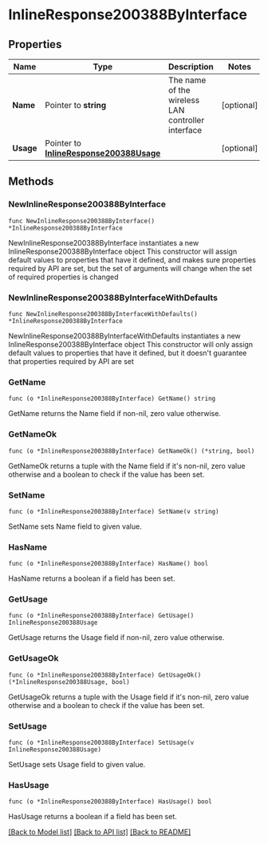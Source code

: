 # InlineResponse200388ByInterface

## Properties

Name | Type | Description | Notes
------------ | ------------- | ------------- | -------------
**Name** | Pointer to **string** | The name of the wireless LAN controller interface | [optional] 
**Usage** | Pointer to [**InlineResponse200388Usage**](InlineResponse200388Usage.md) |  | [optional] 

## Methods

### NewInlineResponse200388ByInterface

`func NewInlineResponse200388ByInterface() *InlineResponse200388ByInterface`

NewInlineResponse200388ByInterface instantiates a new InlineResponse200388ByInterface object
This constructor will assign default values to properties that have it defined,
and makes sure properties required by API are set, but the set of arguments
will change when the set of required properties is changed

### NewInlineResponse200388ByInterfaceWithDefaults

`func NewInlineResponse200388ByInterfaceWithDefaults() *InlineResponse200388ByInterface`

NewInlineResponse200388ByInterfaceWithDefaults instantiates a new InlineResponse200388ByInterface object
This constructor will only assign default values to properties that have it defined,
but it doesn't guarantee that properties required by API are set

### GetName

`func (o *InlineResponse200388ByInterface) GetName() string`

GetName returns the Name field if non-nil, zero value otherwise.

### GetNameOk

`func (o *InlineResponse200388ByInterface) GetNameOk() (*string, bool)`

GetNameOk returns a tuple with the Name field if it's non-nil, zero value otherwise
and a boolean to check if the value has been set.

### SetName

`func (o *InlineResponse200388ByInterface) SetName(v string)`

SetName sets Name field to given value.

### HasName

`func (o *InlineResponse200388ByInterface) HasName() bool`

HasName returns a boolean if a field has been set.

### GetUsage

`func (o *InlineResponse200388ByInterface) GetUsage() InlineResponse200388Usage`

GetUsage returns the Usage field if non-nil, zero value otherwise.

### GetUsageOk

`func (o *InlineResponse200388ByInterface) GetUsageOk() (*InlineResponse200388Usage, bool)`

GetUsageOk returns a tuple with the Usage field if it's non-nil, zero value otherwise
and a boolean to check if the value has been set.

### SetUsage

`func (o *InlineResponse200388ByInterface) SetUsage(v InlineResponse200388Usage)`

SetUsage sets Usage field to given value.

### HasUsage

`func (o *InlineResponse200388ByInterface) HasUsage() bool`

HasUsage returns a boolean if a field has been set.


[[Back to Model list]](../README.md#documentation-for-models) [[Back to API list]](../README.md#documentation-for-api-endpoints) [[Back to README]](../README.md)



